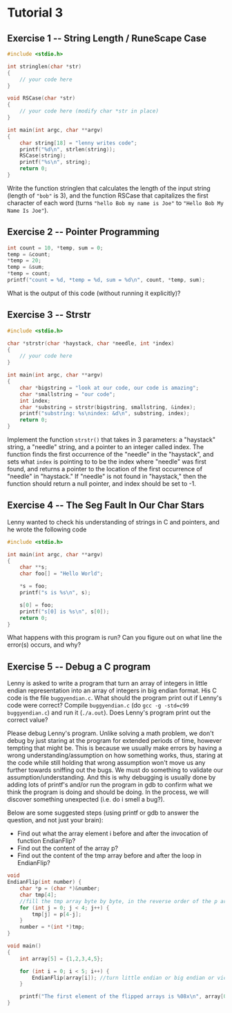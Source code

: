 Tutorial 3
==========

Exercise 1 -- String Length / RuneScape Case
-----
```c
#include <stdio.h>

int stringlen(char *str)
{
	// your code here
}

void RSCase(char *str)
{
	// your code here (modify char *str in place)
}

int main(int argc, char **argv)
{
	char string[18] = "lenny writes code";
	printf("%d\n", strlen(string));
	RSCase(string);
	printf("%s\n", string);
	return 0;
}
```
Write the function stringlen that calculates the length of the input string (length of `"bob"` is 3), and the function RSCase that capitalizes the first character of each word (turns `"hello Bob my name is Joe"` to `"Hello Bob My Name Is Joe"`).

Exercise 2 -- Pointer Programming
-----
```c
int count = 10, *temp, sum = 0;
temp = &count;
*temp = 20;
temp = &sum;
*temp = count;
printf("count = %d, *temp = %d, sum = %d\n", count, *temp, sum);
```
What is the output of this code (without running it explicitly)?

Exercise 3 -- Strstr
-----
```c
#include <stdio.h>

char *strstr(char *haystack, char *needle, int *index)
{
	// your code here
}

int main(int argc, char **argv)
{
	char *bigstring = "look at our code, our code is amazing";
	char *smallstring = "our code";
	int index;
	char *substring = strstr(bigstring, smallstring, &index);
	printf("substring: %s\nindex: &d\n", substring, index);
	return 0;
}
```
Implement the function `strstr()` that takes in 3 parameters: a "haystack" string, a "needle" string, and a pointer to an integer called index. The function finds the first occurrence of the "needle" in the "haystack", and sets what `index` is pointing to to be the index where "needle" was first found, and returns a pointer to the location of the first occurrence of "needle" in "haystack." If "needle" is not found in "haystack," then the function should return a null pointer, and index should be set to -1.

Exercise 4 -- The Seg Fault In Our Char Stars
-----
Lenny wanted to check his understanding of strings in C and pointers, and he wrote the following code

```c
#include <stdio.h>

int main(int argc, char **argv)
{
	char **s;
	char foo[] = "Hello World";

	*s = foo;
	printf("s is %s\n", s);

	s[0] = foo;
	printf("s[0] is %s\n", s[0]);
	return 0;
}
```
What happens with this program is run? Can you figure out on what line the error(s) occurs, and why?

Exercise 5 -- Debug a C program
-----

Lenny is asked to write a program that turn an array of integers in little
endian representation into an array of integers in big endian format.  His
C code is the file `buggyendian.c`.   What should the program print out
if Lenny's code were correct? Compile `buggyendian.c` (do `gcc -g -std=c99 buggyendian.c`)
and run it (`./a.out`).  Does Lenny's program print out the correct value?

Please debug Lenny's program.  Unlike solving a math problem, we don't debug
by just staring at the program for extended periods of time, however tempting
that might be.  This is because we usually make errors by having a wrong
understanding/assumption on how something works, thus, staring at the code
while still holding that wrong assumption won't move
us any further towards sniffing out the bugs.  We must do something to validate
our assumption/understanding. And this is why debugging is usually done by
adding lots of printf's and/or run the program in gdb to confirm what we think
the program is doing and should be doing.  In the process, we will discover
something unexpected (i.e. do i smell a bug?).

Below are some suggested steps (using printf or gdb to answer the question, and not just your brain):
* Find out what the array element i before and after the invocation of function EndianFlip?
* Find out the content of the array p?
* Find out the content of the tmp array before and after the loop in EndianFlip?

```c
void
EndianFlip(int number) {
	char *p = (char *)&number;
	char tmp[4];
	//fill the tmp array byte by byte, in the reverse order of the p array
	for (int j = 0; j < 4; j++) {
		tmp[j] = p[4-j];
	}
	number = *(int *)tmp;
}

void main()
{
	int array[5] = {1,2,3,4,5};

	for (int i = 0; i < 5; i++) {
		EndianFlip(array[i]); //turn little endian or big endian or vice versa
	}

	printf("The first element of the flipped arrays is %08x\n", array[0]);
}
```
